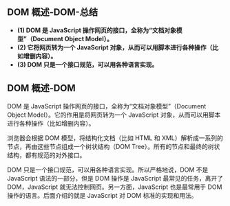 ## DOM 概述-DOM-总结

- **(1) DOM 是 JavaScript 操作网页的接口，全称为“文档对象模型”（Document Object Model）。**
- **(2) 它将网页转为一个 JavaScript 对象，从而可以用脚本进行各种操作（比如增删内容）。**
- **(3) DOM 只是一个接口规范，可以用各种语言实现。**

## DOM 概述-DOM

DOM 是 JavaScript 操作网页的接口，全称为“文档对象模型”（Document Object Model）。它的作用是将网页转为一个 JavaScript 对象，从而可以用脚本进行各种操作（比如增删内容）。

浏览器会根据 DOM 模型，将结构化文档（比如 HTML 和 XML）解析成一系列的节点，再由这些节点组成一个树状结构（DOM Tree）。所有的节点和最终的树状结构，都有规范的对外接口。

DOM 只是一个接口规范，可以用各种语言实现。所以严格地说，DOM 不是 JavaScript 语法的一部分，但是 DOM 操作是 JavaScript 最常见的任务，离开了 DOM，JavaScript 就无法控制网页。另一方面，JavaScript 也是最常用于 DOM 操作的语言。后面介绍的就是 JavaScript 对 DOM 标准的实现和用法。
